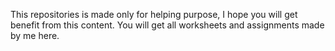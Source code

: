 This repositories is made only for helping purpose, I hope you will get benefit from this content. You will get all worksheets and assignments made by me here.
